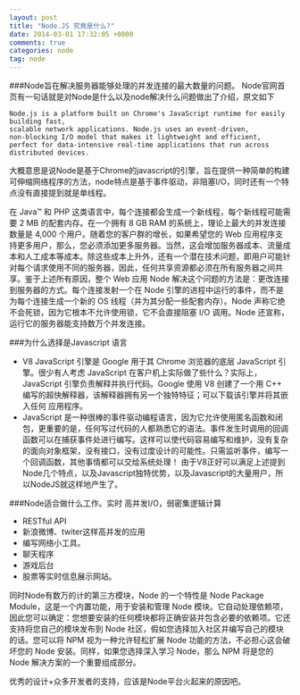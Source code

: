 ```yaml
---
layout: post
title: "Node.JS 究竟是什么?"
date: 2014-03-01 17:32:05 +0800
comments: true
categories: node
tag: node
---
```


###Node旨在解决服务器能够处理的并发连接的最大数量的问题。
  Node官网首页有一句话就是对Node是什么以及node解决什么问题做出了介绍，原文如下

	Node.js is a platform built on Chrome's JavaScript runtime for easily building fast, 
	scalable network applications. Node.js uses an event-driven, 
	non-blocking I/O model that makes it lightweight and efficient,
    perfect for data-intensive real-time applications that run across distributed devices.

 大概意思是说Node是基于Chrome的javascript的引擎，旨在提供一种简单的构建可伸缩网络程序的方法，node特点是基于事件驱动，非阻塞I/O，同时还有一个特点没有直接提到就是单线程。

在 Java™ 和 PHP 这类语言中，每个连接都会生成一个新线程，每个新线程可能需要 2 MB 的配套内存。在一个拥有 8 GB RAM 的系统上，理论上最大的并发连接数量是 4,000 个用户。随着您的客户群的增长，如果希望您的 Web 应用程序支持更多用户，那么，您必须添加更多服务器。当然，这会增加服务器成本、流量成本和人工成本等成本。除这些成本上升外，还有一个潜在技术问题，即用户可能针对每个请求使用不同的服务器，因此，任何共享资源都必须在所有服务器之间共享。鉴于上述所有原因，整个 Web 应用
Node 解决这个问题的方法是：更改连接到服务器的方式。每个连接发射一个在 Node 引擎的进程中运行的事件，而不是为每个连接生成一个新的 OS 线程（并为其分配一些配套内存）。Node 声称它绝不会死锁，因为它根本不允许使用锁，它不会直接阻塞 I/O 调用。Node 还宣称，运行它的服务器能支持数万个并发连接。

###为什么选择是Javascript 语言

* V8 JavaScript 引擎是 Google 用于其 Chrome 浏览器的底层 JavaScript 引擎。很少有人考虑 JavaScript 在客户机上实际做了些什么？实际上，JavaScript 引擎负责解释并执行代码。Google 使用 V8 创建了一个用 C++ 编写的超快解释器，该解释器拥有另一个独特特征；可以下载该引擎并将其嵌入任何 应用程序。
* JavaScript 是一种很棒的事件驱动编程语言，因为它允许使用匿名函数和闭包，更重要的是，任何写过代码的人都熟悉它的语法。事件发生时调用的回调函数可以在捕获事件处进行编写。这样可以使代码容易编写和维护，没有复杂的面向对象框架，没有接口，没有过度设计的可能性。只需监听事件，编写一个回调函数，其他事情都可以交给系统处理！
由于V8正好可以满足上述提到Node几个特点，以及Javascript独特优势，以及Javascript的大量用户，所以NodeJS就这样地产生了。

###Node适合做什么工作。实时 高并发I/O，弱密集逻辑计算

* RESTful API
* 新浪微博、twiter这样高并发的应用
* 编写网络小工具。
* 聊天程序
* 游戏后台
* 股票等实时信息展示网站。

同时Node有数万的计的第三方模块，Node 的一个特性是 Node Package Module，这是一个内置功能，用于安装和管理 Node 模块。它自动处理依赖项，因此您可以确定：您想要安装的任何模块都将正确安装并包含必要的依赖项。它还支持将您自己的模块发布到 Node 社区，假如您选择加入社区并编写自己的模块的话。您可以将 NPM 视为一种允许轻松扩展 Node 功能的方法，不必担心这会破坏您的 Node 安装。同样，如果您选择深入学习 Node，那么 NPM 将是您的 Node 解决方案的一个重要组成部分。

优秀的设计+众多开发者的支持，应该是Node平台火起来的原因吧。